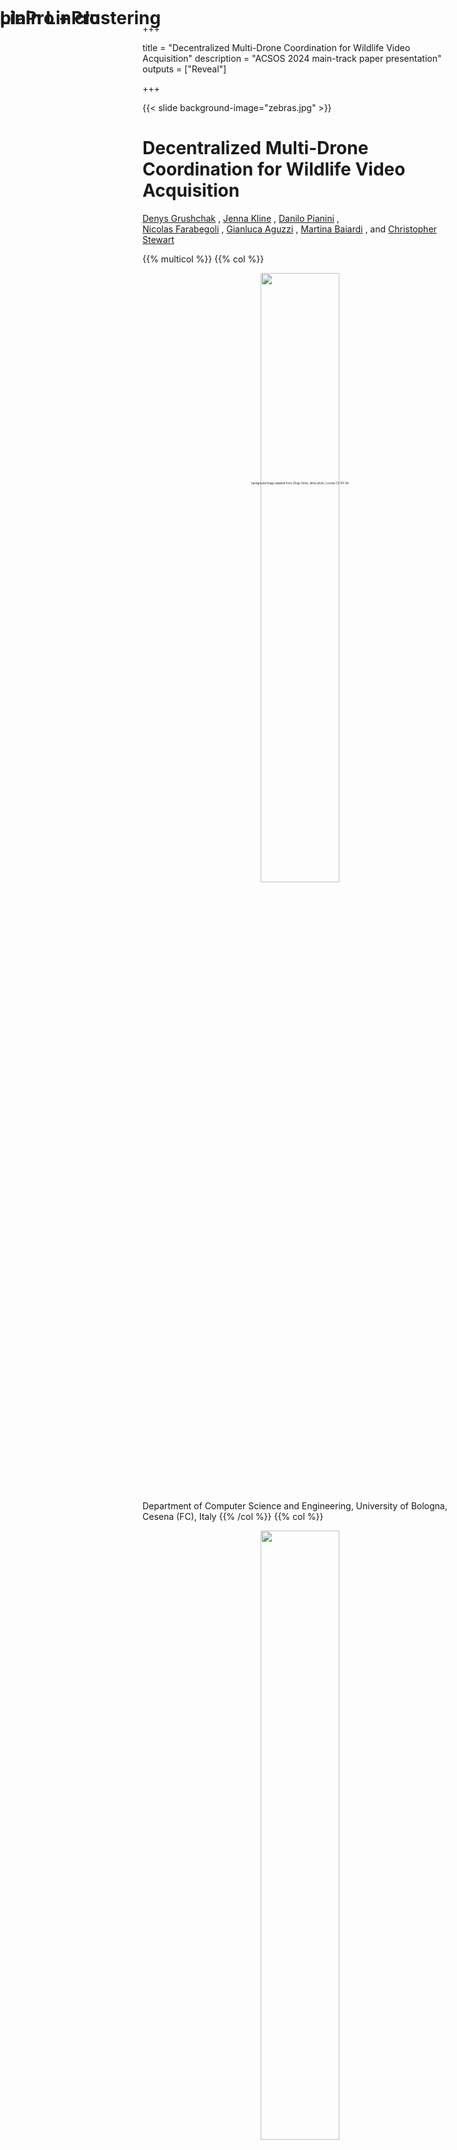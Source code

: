 
+++

title = "Decentralized Multi-Drone Coordination for Wildlife Video Acquisition"
description = "ACSOS 2024 main-track paper presentation"
outputs = ["Reveal"]

+++

{{< slide background-image="zebras.jpg" >}}

<div
style="
position: fixed;
/* bottom: 0;
right: 0; */
font-size: .3em;
top: 800px;
left: 50%;
transform: translate(-50%, -50%);
"
>background image adapted from: Diego Delso, delso.photo, License CC BY-SA</div>

# Decentralized Multi-Drone Coordination for Wildlife Video Acquisition

[Denys Grushchak](mailto:denys.grushchak@studio.unibo.it) <i class="fa-solid fa-computer"></i>,
[Jenna Kline](mailto:kline.377@osu.edu) <i class="fa-solid fa-horse"></i>,
[Danilo Pianini](mailto:danilo.pianini@unibo.it) <i class="fa-solid fa-computer"></i>, <br>
[Nicolas Farabegoli](mailto:nicolas.farabegoli@unibo.it) <i class="fa-solid fa-computer"></i>,
[Gianluca Aguzzi](mailto:gianluca.aguzzi@unibo.it) <i class="fa-solid fa-computer"></i>,
[Martina Baiardi](mailto:m.baiardi@unibo.it) <i class="fa-solid fa-computer"></i>,
and
[Christopher Stewart](cstewart@cse.ohio-state.edu) <i class="fa-solid fa-horse"></i>

{{% multicol %}}
{{% col %}}
<div style="text-align: center; width: 100%;">
<img src="example-background.svg" style="width: 50%" />
</div>

<i class="fa-solid fa-computer"></i> Department of Computer Science and Engineering, University of Bologna, Cesena (FC), Italy
{{% /col %}}
{{% col %}}
<div style="text-align: center; width: 100%;">
<img src="osu.svg" style="width: 50%" />
</div>

<i class="fa-solid fa-horse"></i> Computer Science and Engineering Department, The Ohio State University, Columbus (OH), USA
{{% /col %}}
{{% /multicol %}}

---

{{< slide background-image="zebras.jpg" >}}

# Wildlife behavior acquisition

A paramount tool for *ethologists* and *biologists* to gather insights into the nature and inform
**conservation** efforts for **endangered species**.

* {{% fragment %}} Animal *health* monitoring {{% /fragment %}}
* {{% fragment %}} *Behavioral changes* induced by *climate change* or *human activity*{{% /fragment %}}
* {{% fragment %}} Current *population level*{{% /fragment %}}
* {{% fragment %}} Insights into *future population levels*{{% /fragment %}}

---

{{< slide background-image="collar.jpg" >}}

<div
style="
position: fixed;
/* bottom: 0;
right: 0; */
font-size: .3em;
top: -500px;
left: 50%;
transform: translate(-50%, -50%);
"
>background image: Abujoy, License CC BY-SA</div>

---

{{< slide background-image="collarblur.jpg" >}}

<div
style="
position: fixed;
/* bottom: 0;
right: 0; */
font-size: .3em;
top: -500px;
left: 50%;
transform: translate(-50%, -50%);
"
>background image derived from: Abujoy, License CC BY-SA</div>

---

{{< slide background-image="collarblur2.jpg" >}}

# GPS collars

* {{% tick %}} Great position tracking
* {{% tick %}} Possibly equipped with further sensors (temperature, accelerometer...)
* {{% tick %}} Long battery life
* {{% cross %}} No video
* {{% cross %}} Invasive (requires capture and release) $\Rightarrow$ Limited sample size

---

{{< slide background-image="trap.jpg" >}}

<div
style="
position: fixed;
/* bottom: 0;
right: 0; */
font-size: .3em;
top: -500px;
left: 0%;
transform: translate(-50%, -50%);
color: white;
"
>author: Arddu, License CC Attribution 2.0 Generic</div>

---

{{< slide background-image="trap2.jpg" >}}

<div
style="
position: fixed;
/* bottom: 0;
right: 0; */
font-size: .3em;
top: -500px;
left: 0%;
transform: translate(-50%, -50%);
color: white;
"
>author: Winterline, License CC Attribution-Share Alike 3.0 Unported</div>

---

{{< slide background-image="trap3.jpg" >}}

<div
style="
position: fixed;
/* bottom: 0;
right: 0; */
font-size: .3em;
top: -500px;
left: 0%;
transform: translate(-50%, -50%);
color: white;
"
>author: Kalyan Varma, License CC BY-SA</div>

---

{{< slide background-image="trap3-blur.jpg" >}}

---

{{< slide background-image="trap-setup.jpg" >}}

<div
style="
position: fixed;
/* bottom: 0;
right: 0; */
font-size: .3em;
top: -500px;
left: 0%;
transform: translate(-50%, -50%);
color: blue;
"
>author: Prashanthns, License CC BY-SA</div>

---

{{< slide background-image="trap-setup-blur.jpg" >}}

# Camera traps

* {{% tick %}} Photos and potentially videos
* {{% tick %}} Non-invasive
* {{% tick %}} Multiple species
* {{% cross %}} Static and with limited range
* {{% cross %}} False triggers
* {{% cross %}} Subject to vandalism and theft
* {{% cross %}} Generally fragile (the tiger in the first picture destroyed the camera)

---

{{< slide background-video="nadir.mkv" background-video-loop="true" background-video-muted="true" >}}

---

{{< slide background-video="nadir.mkv" background-video-loop="true" background-video-muted="true" background-opacity="0.2" >}}

# Fixed-wing drone aerial views


* {{% tick %}} *Very large area* coverage
* {{% tick %}} *Long flights*
* {{% cross %}} **Nadir** imagery: good for mapping, bad for *individual behavior*
* {{% cross %}} Requires *specialized training*
* {{% cross %}} *Predefined* flight paths

---

{{< slide background-video="nonnadir.mkv" background-video-loop="true" background-video-muted="true" >}}

---

{{< slide background-video="nonnadir.mkv" background-video-loop="true" background-video-muted="true" background-opacity="0.5" >}}

## Non-nadir perspective

![](non-nadir-fov.svg)

---

{{< slide background-video="nonnadir.mkv" background-video-loop="true" background-video-muted="true" background-opacity="0.2" >}}

# Quadcopters and similar drones

{{% multicol %}}
{{% col %}}
* {{% tick %}} *Large area* coverage
    * Although much *smaller than fixed-wing* drones
* {{% tick %}} **Non-Nadir** view is great for *individual behavior*
* {{% tick %}} **Multiple** drones can get *different perspectives*
* {{% tick %}} **Dynamic trajectories**
* {{% cross %}} *Noise* may disturb wildlife
* {{% cross %}} Relatively *short battery life*
* {{% cross %}} *Skilled pilots* required
    * {{% cross %}} **Practically impossible** to coordinate multiple drones effectively by hand
{{% /col %}}
{{% col %}}
{{% fragment %}}
<image src="jenna-drone.jpg" style="height: 15em" /><image src="flyingdronefromlandrover.png" style="height: 15em" />
{{% /fragment %}}
{{% /col %}}
{{% /multicol %}}

{{% fragment %}}
### $\Rightarrow$ **Multi-Drone Coordination**
* *No* need for *human pilots*
* Similar to *well-known problems in the literature*!
{{% /fragment %}}

---

{{< slide background-image="zebras.jpg" >}}

# A special OMOkC

In the *Online Multi-Object k-Coverage* (**OMOkC**) problem,
dones coordinate to cover each *interesting* target with at least $k$ points of view.

<video width="1600" height="450" autoplay muted loop>
  <source src="omokc.mp4" type="video/mp4">
  <source src="omokc.webm" type="video/webm">
  Your browser does not support the video tag.
</video>

Our problem is a variant of OMOkC, in which:

1. {{% fragment %}}The focus is on animal *groups* rather than single animals $\Rightarrow$ **Herd tracking**{{% /fragment %}}
2. {{% fragment %}}Drones have a *blind zone* due to their non-nadir point of view $\Rightarrow$ **Blind zone**{{% /fragment %}}
3. {{% fragment %}}The *position* of animals within the Field-of-View dramatically changes the quality of the result $\Rightarrow$ **FoV centrality**{{% /fragment %}}
4. {{% fragment %}}The *angle* at which a subject is being observed matters, lateral views are more informative than frontal ones $\Rightarrow$ **Observation angle**{{% /fragment %}}
5. {{% fragment %}}Observers emit *noise* that may alter the behavior of the observed animals $\Rightarrow$ **Noise pollution**{{% /fragment %}}
6. {{% fragment %}}Observation is performed in contexts with *limited infrastructure* $\Rightarrow$ **Decentralized coordination**{{% /fragment %}}

---

{{< slide background-image="zebras.jpg" >}}

# Contribution

## A methodology to evaluate the performance in wildlife video acquisition

We define **metrics** for:
1. The *centrality* in the Field-of-View of each camera
2. The overall *angles* of observation of each animal
3. The *noise* pollution generated by the drones

We build simulations based on a novel *herd simulation* algorithm based on the [KABR dataset](https://doi.ieeecomputersociety.org/10.1109/WACVW60836.2024.00011)<br>
(Jenna presented the algorithm at SISSY on Monday)

{{% fragment %}}

$\Rightarrow$ We observe that *pre-existing OMOkC algorithms do not perform as well as expected in our context*,
and thus we propose to extend the current SOTA with:

## An herd-aware decentralized multi-drone coordination algorithm

{{% /fragment %}}

---

{{< slide background-image="zebras.jpg" >}}

# FoV Centrality

* Let $P_c$ be the center of the FoV $\mathcal{V}$ of camera $c$.
* Let $F(c)$ be the maximum distance from the center of the FoV

then

$F(c) = \max \left\| P - P_c \right\| ~ \forall P \in \mathcal{V}$.

* For any camera $c$, *$F(c)$* represents the *worst possible position* in its FoV.
* For an animal $z$ located in $P_z$, a normalized estimate of *how poorly* it is positioned in the FoV of $c$ is:
the ratio between its distance to the center and $F(c)$:
$\frac{\left\| P_z - P_c \right\|}{F(c)}$
* The *normalized FoV centrality* for a target animal $z$ and a drone $c$ is then: $Q(z, c) = 1 - \frac{\left\| P_z - P_c \right\|}{F(c)}$
* Generalized for a set of cameras $C$ observing a target $z$: $\Gamma(z) = \max_{c \in C} Q(z, c)$

{{% fragment %}}
{{% multicol %}}{{% col %}}
### TL;DR: the closer to the center, the better
* find the *worst possible position* to be used as *bound*
* use that to estimante *how good is the **animal** position for **each camera***
* *for **each animal***, *consider only the **best camera***
{{% /col %}}{{% col %}}
![fov-centrality](fov-centrality.svg)
{{% /col %}}{{% /multicol %}}
{{% /fragment %}}

---

{{< slide background-image="zebras.jpg" >}}

# Observation angle: body coverage

**Ideas**
1. the best observation comes from a perfectly *perpendicular angle*
2. the "*longer*" *the side* of the animal that is being observed, the better the observation
    * that's why observations from the side are more valuable than frontal or back ones
3. *small deviations* from perpendicularity are not that bad

![](body-coverage-metric.svg)

1. *approximate* the animal's body with a polygon
2. for each segment $s$ find the camera $c$ observing the segment midpoint from the smallest angle $\alpha_s$: $c$ has the best available view for $s$
3. normalize $\alpha_s$ in $[0, 1]$ with $\Phi: [-\frac{\pi}{2}, \frac{\pi}{2}]\rightarrow{}[0, 1]$.
4. use a logistic function to penalize more the *extreme* angles: $\Phi(x;\mu,\nu)=\left[1+\left(\frac{x(1-\mu)}{\mu(1-x)}\right)^{-\nu}\right]^{-1}, \mu=\frac{1}{2}, \nu=5$
5. get the *observation quality* for $s$: $\xi(s) = \Phi\left(\frac{|\alpha_s|}{\frac{\pi}{2}}; \frac{1}{2}, 5\right)$.
6. *repeat for every "side"* of the animal in $S_z$ to get the **body coverage** $\Diamond(z) = \frac{\sum_{s \in{} S_z} \|s\| \cdot \xi(s)}{\|S_z\|}$


---

{{< slide background-image="zebras.jpg" >}}

# Noise pollution

We need the *Sound Pressure Level* $L_P$ at the position of the animal.

Of course, manufacturers only provide the *Sound Power Level* $L_W$, a measure of the sound energy emitted by the drone.

To convert into the SPL at distance $r$ from the drone, we need a *directivity factor $Q$*:
$L_P = L_W - \left| 10 \log_{10} \left(\frac{Q}{4 \pi r^{2}}\right) \right| $

We assume $Q=1$ (*spherical propagation*), and $r=1m$ (a *typical distance* at which manifacturer measure the Sound Power Level).

The $L_P$ perceived by an animal $z$ at distance $d$ from the drone
with air attenuation is:
$ L_{P_d}(z) = L_{P}(z) + 20 \log_{10} \left(\frac{r}{d}\right)$

For multiple drones $C$, their contributions sum:
$L_{P_T}(z) = 10 \log_{10} \left(\sum_{c \in{C}} 10^{\frac{L_{P_c}(z)}{10}} \right)$

To *normalize* in $[0, 1]$, we assume that *a noise below $20dB$* (~ a ticking watch) can't be distinguished from the background,
and *a noise above $80dB$* (~ police car siren) will *always* disturb the animal.

Since noise is perceived non-linearly, we use a sigmoid with
$\mu=40dB$ (~ *refrigerator hum*, our proxy for the *background noise*).

The final *normalized noise metric* is thus $\rho(z) = \Phi\left(h(L_{P_T}(z)); h(\mu), 4\right)$

{{% fragment %}}
### TL;DR
* we assume noise **propagates in air** without major obstacles or reflections
* we set **silence** at the sound of a ticking watch, and **maximum noise** at the level of a police siren
* we sum the contribution of **every drone** and consider **non-linear perception**
{{% /fragment %}}

---

{{< slide background-image="linpro.gif" >}}

<div style="position: absolute; left: 0px; top: 0px">

# plain LinPro
</div>

---

{{< slide background-image="linpro.gif" background-opacity="0.2" >}}

# Herd-sensitive tracking

Running state-of-the-art OMOkC algorithms¹ on our setup highlighted some issues:
* OMOkC algorithms are designed to cover *individual* targets, not *groups*
* Current SOTA algorithms are meant to quickly react to *changes in interestingness*, but all animals are equally interesting
* Usual setups have enough drones to provide $k$ views for each target, but with herds *targets largely outnumber* drones

### $\Rightarrow$ We alter the general structure of OMOkC algorithms to track herd centroids instead of individual targets.

1. **Identification and localization**: each drone identifies and localizes the animals in its FoV as best as it can
    * we accept localization and identification errors
2. **Information exchange and consensus**: local information is exchanged among drones to reach consensus on the herd composition,
then each drone, locally, performs a *recursive hierarchical agglomerative clustering*² to find the *herd centroid*
    * we accept limited communication ranges and network segmentation
    * we accept that different drones may have different information and compute different centroids
3. **Prioritization**: we feed the locally-computed herd centroids to the original OMOkC algorithms

<span style="text-align: left; font-size: 0.5em; position: absolute; left: 0em; bottom: -10em">

1. [D. Pianini, F. Pettinari, R. Casadei, and L. Esterle, “A collective adaptive approach to decentralised k-coverage in multi-robot systems,” ACM Trans. Auton. Adapt. Syst., vol 17, pp. 4:1–4:39, 2022.](https://doi.org/10.1145/3547145)
2. [A. Lukasová, “Hierarchical agglomerative clustering procedure,” Pattern Recognit. 11(5-6): 365-381, 1979](https://doi.org/10.1016/0031-3203(79)90049-9)

</span>

---

{{< slide background-image="linproc.gif" >}}

<div style="position: absolute; left: 0px; top: 0px">

# LinPro + clustering
</div>

---

{{< slide background-image="linproc.gif" background-opacity="0.15" >}}

# Evaluation

* Simulation of a *2x2km arena* realized in Alchemist¹, algorithms written in Protelis²
    * aggregate computing³ worked quite well for the decentralized coordination
* video capture *session of 30 minutes* (to avoid concerns related to battery life)
* *140 grazing zebras*, moving at a maximum speed of $2\frac{m}{s}$ split in 2, 4, or 8 separate herds
* *drone-to-herd ratio* of 1:1, 2:1, and 3:1.
* drones can move at $10\frac{m}{s}$ and have a line-of-sight communication range of $1km$.
* Experiments available and reproducible: https://github.com/nicolasfara/experiments-2024-ACSOS-imageonomics-drones [![DOI](https://zenodo.org/badge/DOI/10.5281/zenodo.10931792.svg)](https://zenodo.org/doi/10.5281/zenodo.10931792)

<div id="qrcode0" style="position: absolute; right: 0px; top: 0px"></div>
<script type="text/javascript">
    const qrCode = new QRCodeStyling({
        width: 300,
        height: 300,
        type: "svg",
        data: "https://github.com/nicolasfara/experiments-2024-ACSOS-imageonomics-drones",
        image: "https://danysk.github.io/slides-2024-acsos-imageonomics/drone-svgrepo-com.svg",
        dotsOptions: {
            color: "#0000AA ",
            type: "rounded"
        },
        backgroundOptions: {
            color: "#ffffffff",
        },
        imageOptions: {
            crossOrigin: "anonymous",
            margin: 10
        }
    });
    qrCode.append(document.getElementById("qrcode0"));
    // qrCode.download({ name: "qr", extension: "svg" });
</script>

<span style="text-align: left; font-size: 0.5em; position: absolute; left: 0em; bottom: -15em">

1. <img src="https://alchemistsimulator.github.io/images/logo.svg" style="width: 2em; margin-top: 0px; margin-bottom: 0px" /> https://alchemistsimulator.github.io/
2. <img src="https://github.com/Protelis/Protelis.github.io/raw/da40bb7c50d49683ce8ea9d32aab71cf225bd23d/images/2018-03-16-protelis-icon.svg" style="width: 2em; margin-top: 0px; margin-bottom: 0px" /> https://protelis.github.io/
3. [Aggregate Programming for the Internet of Things. Computer 48(9): 22-30 (2015)](https://doi.org/10.1109/MC.2015.261)

</span>


---

{{< slide background-image="linproc.gif" background-opacity="0.15" >}}

# Overall results

**global metric**, $\nu~\Rightarrow~$ drones per every herd, $\zeta~\Rightarrow~$ herd count

![](selected_global_metric_by_algorithms.pdf.svg)

* Force-Field LinPro+Clustering (`ff_linpro_c`) is the best across the board
* Plain Force-Field LinPro, that outperforms all other algorithms in "classic" OMOkC scenarios, is the *worst* in our context
* The higher the drone:herd ratio, and the more herds, the larger is the gap between `ff_linpro_c` and the remainder of the algorithms, showing better adaptation

---

{{< slide background-image="linproc.gif" background-opacity="0.15" >}}

# Coverage results

1-, 2-, and 3-coverage, all algorithms configured to achieve 3-coverage ($k=3$)

![](k_coverage_by_algorithms_CamHerRatio=2.0_NumberOfHerds=8.0.pdf.svg)
<br>
![](k_coverage_by_algorithms_CamHerRatio=3.0_NumberOfHerds=8.0.pdf.svg)

* Force-Field LinPro+Clustering (`ff_linpro_c`) is the best but for 1-coverage and too few drones
* Smooth-Available (`sm_av`) achieves good 1-coverage, but performance degrades with higher coverages
    * It is likely that `ff_linpro_c` configured with $k=1$ would perform better
* Plain LinPro (`ff_linpro`) and Neighbor-Broadcast-Received-Calls (`bc_re`), our baselines, perform consistently poorly

---

{{< slide background-image="linproc.gif" background-opacity="0.15" >}}

# Quality and noise results

Geometric mean across all experiments, broken down for each metric

| $\Diamond~\Rightarrow$ body coverage | $\Gamma~\Rightarrow$ FoV centrality | $\rho~\Rightarrow$ noise pollution |
| --- | --- | --- |
| ![](body-coverage.svg) | ![](fov-centrality-results.svg) | ![](noise.svg) |


* LinPro+Clustering (`ff_linpro_c`) and Smooth-Available (`sm_av`) are the *noisiest* because they achieve better *coverage*
* Neighbor-Broadcast-Received-Calls (`bc_re`) tends to over-cover few animals, leading poor centrality and loud noise

---

{{< slide background-image="mixed_herd_screen_shot.jpg" background-opacity="0.2" >}}

# Future work

| Algorithmic improvements | Model improvements | Evaluation improvements |
| --- | --- | --- |
| Adaptive clustering threshold | Noise-sensitive herds | Robustness analysis |
| Learning-based approaches | Energy model | Network requirement analysis |
| Battery management | Multiple species | Computational weight analysis |
| Noise-aware optimization |  |  |
| Mission-level control |  |  |

---

{{< slide background-video="nonnadir.mkv" background-video-loop="true" background-video-muted="true" >}}

